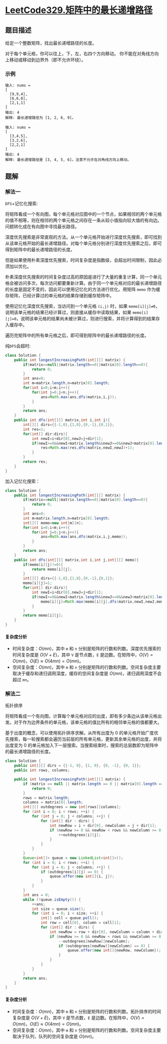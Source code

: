# [LeetCode329.矩阵中的最长递增路径](https://leetcode-cn.com/problems/longest-increasing-path-in-a-matrix/)
## 题目描述
给定一个整数矩阵，找出最长递增路径的长度。

对于每个单元格，你可以往上，下，左，右四个方向移动。 你不能在对角线方向上移动或移动到边界外（即不允许环绕）。

### 示例
```
输入: nums = 
[
  [9,9,4],
  [6,6,8],
  [2,1,1]
] 
输出: 4 
解释: 最长递增路径为 [1, 2, 6, 9]。
```
```
输入: nums = 
[
  [3,4,5],
  [3,2,6],
  [2,2,1]
] 
输出: 4 
解释: 最长递增路径是 [3, 4, 5, 6]。注意不允许在对角线方向上移动。
```
## 题解
### 解法一
`DFS`+记忆化搜索:

将矩阵看成一个有向图，每个单元格对应图中的一个节点，如果相邻的两个单元格的值不相等，则在相邻的两个单元格之间存在一条从较小值指向较大值的有向边。问题转化成在有向图中寻找最长路径。

深度优先搜索是非常直观的方法。从一个单元格开始进行深度优先搜索，即可找到从该单元格开始的最长递增路径。对每个单元格分别进行深度优先搜索之后，即可得到矩阵中的最长递增路径的长度。

但是如果使用朴素深度优先搜索，时间复杂度是指数级，会超出时间限制，因此必须加以优化。

朴素深度优先搜索的时间复杂度过高的原因是进行了大量的重复计算，同一个单元格会被访问多次，每次访问都要重新计算。由于同一个单元格对应的最长递增路径的长度是固定不变的，因此可以使用记忆化的方法进行优化。用矩阵 `memo` 作为缓存矩阵，已经计算过的单元格的结果存储到缓存矩阵中。

使用记忆化深度优先搜索，当访问到一个单元格 `(i,j)` 时，如果 `memo[i][j]≠0`，说明该单元格的结果已经计算过，则直接从缓存中读取结果，如果 `memo[i][j]=0`，说明该单元格的结果尚未被计算过，则进行搜索，并将计算得到的结果存入缓存中。

遍历完矩阵中的所有单元格之后，即可得到矩阵中的最长递增路径的长度。

纯`DFS`会超时:
```java
class Solution {
    public int longestIncreasingPath(int[][] matrix) {
        if(matrix==null||matrix.length==0||matrix[0].length==0){
            return 0;
        }
        int ans=0;
        int m=matrix.length,n=matrix[0].length;
        for(int i=0;i<m;i++){
            for(int j=0;j<n;j++){
                ans=Math.max(ans,dfs(matrix,i,j));
            }
        }
        return ans;
    }
    public int dfs(int[][] matrix,int i,int j){
        int[][] dirs={{-1,0},{1,0},{0,-1},{0,1}};
        int res=1;
        for(int[] dir:dirs){
            int newI=i+dir[0],newJ=j+dir[1];
            if(newI>=0&&newI<matrix.length&&newJ>=0&&newJ<matrix[0].length&&matrix[newI][newJ]>matrix[i][j]){
                res=Math.max(res,dfs(matrix,newI,newJ)+1);
            }
        }
        return res;
    }
}
```
加入记忆化搜索：
```java
class Solution {
    public int longestIncreasingPath(int[][] matrix) {
        if(matrix==null||matrix.length==0||matrix[0].length==0){
            return 0;
        }
        int ans=0;
        int m=matrix.length,n=matrix[0].length;
        int[][] memo=new int[m][n];
        for(int i=0;i<m;i++){
            for(int j=0;j<n;j++){
                ans=Math.max(ans,dfs(matrix,i,j,memo));
            }
        }
        return ans;
    }
    public int dfs(int[][] matrix,int i,int j,int[][] memo){
        if(memo[i][j]!=0){
            return memo[i][j];
        }
        int[][] dirs={{-1,0},{1,0},{0,-1},{0,1}};
        memo[i][j]=1;
        for(int[] dir:dirs){
            int newI=i+dir[0],newJ=j+dir[1];
            if(newI>=0&&newI<matrix.length&&newJ>=0&&newJ<matrix[0].length&&matrix[newI][newJ]>matrix[i][j]){
                memo[i][j]=Math.max(memo[i][j],dfs(matrix,newI,newJ,memo)+1);
            }
        }
        return memo[i][j];
    }
}
```
#### 复杂度分析
- 时间复杂度：$O(mn)$，其中 `m` 和 `n` 分别是矩阵的行数和列数。深度优先搜索的时间复杂度是 $O(V+E)$，其中 `V` 是节点数，`E` 是边数。在矩阵中，$O(V)=O(mn)$，$O(E)≈O(4mn)=O(mn)$。
- 空间复杂度：$O(mn)$，其中 `m` 和 `n` 分别是矩阵的行数和列数。空间复杂度主要取决于缓存和递归调用深度，缓存的空间复杂度是 $O(mn)$，递归调用深度不会超过 `mn`。
### 解法二
拓扑排序

将矩阵看成一个有向图，计算每个单元格对应的出度，即有多少条边从该单元格出发。对于作为边界条件的单元格，该单元格的值比所有的相邻单元格的值都要大。

基于出度的概念，可以使用拓扑排序求解。从所有出度为 0 的单元格开始广度优先搜索，每一轮搜索都会遍历当前层的所有单元格，更新其余单元格的出度，并将出度变为 0 的单元格加入下一层搜索。当搜索结束时，搜索的总层数即为矩阵中的最长递增路径的长度。

```java
class Solution {
    public int[][] dirs = {{-1, 0}, {1, 0}, {0, -1}, {0, 1}};
    public int rows, columns;

    public int longestIncreasingPath(int[][] matrix) {
        if (matrix == null || matrix.length == 0 || matrix[0].length == 0) {
            return 0;
        }
        rows = matrix.length;
        columns = matrix[0].length;
        int[][] outdegrees = new int[rows][columns];
        for (int i = 0; i < rows; ++i) {
            for (int j = 0; j < columns; ++j) {
                for (int[] dir : dirs) {
                    int newRow = i + dir[0], newColumn = j + dir[1];
                    if (newRow >= 0 && newRow < rows && newColumn >= 0 && newColumn < columns && matrix[newRow][newColumn] > matrix[i][j]) {
                        ++outdegrees[i][j];
                    }
                }
            }
        }
        Queue<int[]> queue = new LinkedList<int[]>();
        for (int i = 0; i < rows; ++i) {
            for (int j = 0; j < columns; ++j) {
                if (outdegrees[i][j] == 0) {
                    queue.offer(new int[]{i, j});
                }
            }
        }
        int ans = 0;
        while (!queue.isEmpty()) {
            ++ans;
            int size = queue.size();
            for (int i = 0; i < size; ++i) {
                int[] cell = queue.poll();
                int row = cell[0], column = cell[1];
                for (int[] dir : dirs) {
                    int newRow = row + dir[0], newColumn = column + dir[1];
                    if (newRow >= 0 && newRow < rows && newColumn >= 0 && newColumn < columns && matrix[newRow][newColumn] < matrix[row][column]) {
                        --outdegrees[newRow][newColumn];
                        if (outdegrees[newRow][newColumn] == 0) {
                            queue.offer(new int[]{newRow, newColumn});
                        }
                    }
                }
            }
        }
        return ans;
    }
}
```
#### 复杂度分析
- 时间复杂度：$O(mn)$，其中 `m` 和 `n` 分别是矩阵的行数和列数。拓扑排序的时间复杂度是 $O(V+E)$，其中 `V` 是节点数，`E` 是边数。在矩阵中，$O(V)=O(mn)$，$O(E)≈O(4mn)=O(mn)$。
- 空间复杂度：$O(mn)$，其中 `m` 和 `n` 分别是矩阵的行数和列数。空间复杂度主要取决于队列，队列的空间复杂度是 $O(mn)$。